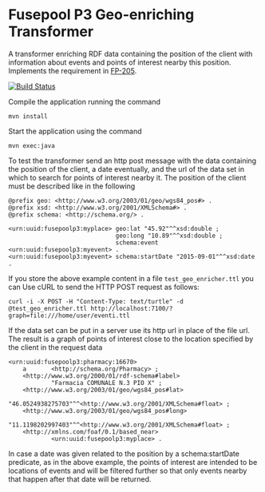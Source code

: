 Fusepool P3 Geo-enriching Transformer
============================

A transformer enriching RDF data containing the position of the client with information about events and points of interest nearby this position.
Implements the requirement in [FP-205](https://fusepool.atlassian.net/browse/FP-205).

[![Build Status](https://travis-ci.org/fusepoolP3/p3-geo-enriching-transformer.svg)](https://travis-ci.org/fusepoolP3/p3-geo-enriching-transformer)

Compile the application running the command

    mvn install

Start the application using the command

    mvn exec:java

To test the transformer send an http post message with the data containing the position of the client, a date eventually, and the url of the data set in which to search for points of interest nearby it. The position of the client must be described like in the following  

    @prefix geo: <http://www.w3.org/2003/01/geo/wgs84_pos#> .
    @prefix xsd: <http://www.w3.org/2001/XMLSchema#> .
    @prefix schema: <http://schema.org/> .

    <urn:uuid:fusepoolp3:myplace> geo:lat "45.92"^^xsd:double ;
                                  geo:long "10.89"^^xsd:double ;
                                  schema:event <urn:uuid:fusepoolp3:myevent> .
    <urn:uuid:fusepoolp3:myevent> schema:startDate "2015-09-01"^^xsd:date .

If you store the above example content in a file `test_geo_enricher.ttl` you can Use cURL to send the HTTP POST request as follows:

    curl -i -X POST -H "Content-Type: text/turtle" -d @test_geo_enricher.ttl http://localhost:7100/?graph=file:///home/user/eventi.ttl

If the data set can be put in a server use its http url in place of the file url. The result is a graph of points of interest close to the location specified by the client in the request data

    <urn:uuid:fusepoolp3:pharmacy:16670>
        a       <http://schema.org/Pharmacy> ;
        <http://www.w3.org/2000/01/rdf-schema#label>
                "Farmacia COMUNALE N.3 PIO X" ;
        <http://www.w3.org/2003/01/geo/wgs84_pos#lat>
                "46.0524938275703"^^<http://www.w3.org/2001/XMLSchema#float> ;
        <http://www.w3.org/2003/01/geo/wgs84_pos#long>
                "11.1198202997403"^^<http://www.w3.org/2001/XMLSchema#float> ;
        <http://xmlns.com/foaf/0.1/based_near>
                <urn:uuid:fusepoolp3:myplace> .

In case a date was given related to the position by a schema:startDate predicate, as in the above example, the points of interest are intended to be locations of events and will be filtered further so that only events nearby that happen after that date will be returned. 

